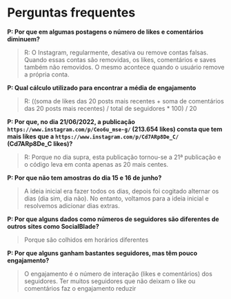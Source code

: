 # Perguntas frequentes

**P: Por que em algumas postagens o número de likes e comentários diminuem?**

> R: O Instagram, regularmente, desativa ou remove contas falsas. Quando essas contas são removidas, os likes, comentários e saves também não removidos. O mesmo acontece quando o usuário remove a própria conta.

**P: Qual cálculo utilizado para encontrar a média de engajamento**

> R: ((soma de likes das 20 posts mais recentes + soma de comentários das 20 posts mais recentes) / total de seguidores * 100) / 20

**P: Por que, no dia 21/06/2022, a publicação `https://www.instagram.com/p/Ceo6u_mse-g/` (213.654 likes) consta que tem mais likes que a `https://www.instagram.com/p/Cd7ARp8De_C/` (Cd7ARp8De_C likes)?**

> R: Porque no dia supra, esta publicação tornou-se a 21ª publicação e o código leva em conta apenas as 20 mais centes.

**P: Por que não tem amostras do dia 15 e 16 de junho?**

> A ideia inicial era fazer todos os dias, depois foi cogitado alternar os dias (dia sim, dia não). No entanto, voltamos para a ideia inicial e resolvemos adicionar dias extras.

**P: Por que alguns dados como números de seguidores são diferentes de outros sites como SocialBlade?**

> Porque são colhidos em horários diferentes

**P: Por que alguns ganham bastantes seguidores, mas têm pouco engajamento?**

> O engajamento é o número de interação (likes e comentários) dos seguidores. Ter muitos seguidores que não deixam o like ou comentários faz o engajamento reduzir